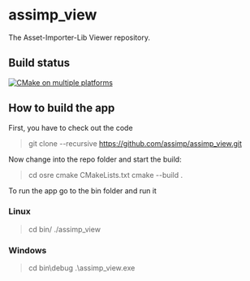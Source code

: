 # assimp_view
The Asset-Importer-Lib Viewer repository. 

## Build status
[![CMake on multiple platforms](https://github.com/assimp/assimp_view/actions/workflows/cmake-multi-platform.yml/badge.svg)](https://github.com/assimp/assimp_view/actions/workflows/cmake-multi-platform.yml)

## How to build the app

First, you have to check out the code

>  git clone --recursive https://github.com/assimp/assimp_view.git

Now change into the repo folder and start the build:

> cd osre
> cmake CMakeLists.txt
> cmake --build .

To run the app go to the bin folder and run it

### Linux
> cd bin/
> ./assimp_view

### Windows
> cd bin\debug
> .\assimp_view.exe
